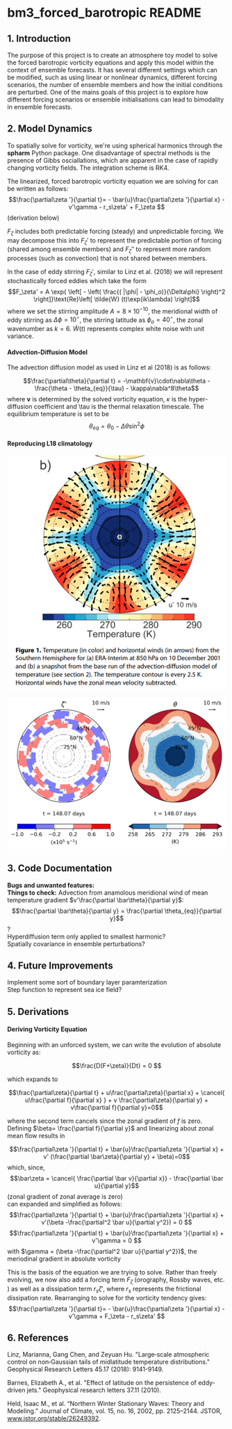# bm3_forced_barotropic README

## 1. Introduction
The purpose of this project is to create an atmosphere toy model to solve the forced barotropic vorticity equations and apply this model within the context of ensemble forecasts. It has several different settings which can be modified, such as using linear or nonlinear dynamics, different forcing scenarios, the number of ensemble members and how the initial conditions are perturbed. One of the mains goals of this project is to explore how different forcing scenarios or ensemble initialisations can lead to bimodality in ensemble forecasts.

## 2. Model Dynamics
To spatially solve for vorticity, we're using spherical harmonics through the **spharm** Python package. One disadvantage of spectral methods is the presence of Gibbs osciallations, which are apparent in the case of rapidly changing vorticity fields. The integration scheme is RK4.

The linearized, forced barotropic vorticity equation we are solving for can be written as follows:
$$\frac{\partial\zeta '}{\partial t}= - \bar{u}\frac{\partial\zeta '}{\partial x} - v'\gamma - r_s\zeta' + F_\zeta $$
(derivation below)

$F_\zeta$ includes both predictable forcing (steady) and unpredictable forcing. We may decompose this into $F_\zeta'$ to represent the predictable portion of forcing (shared among ensemble members) and $F_\zeta''$ to represent more random processes (such as convection) that is not shared between members.

In the case of eddy stirring $F_\zeta'$, similar to Linz et al. (2018) we will represent stochastically forced eddies which take the form
$$F_\zeta' = A \exp{ \left[ - \left( \frac{( |\phi| - \phi_o)}{\Delta\phi} \right)^2 \right]}\text{Re}\left[ \tilde{W} (t)\exp(ik\lambda) \right]$$
where we set the stirring amplitude $A=8\times10^{-10}$, the meridional width of eddy stirring as $\Delta\phi=10^\circ$, the stirring latitude as $\phi_o=40^\circ$, the zonal wavenumber as $k=6$. $\tilde{W}(t)$ represents complex white noise with unit variance. 

#### Advection-Diffusion Model
The advection diffusion model as used in Linz et al (2018) is as follows:

$$\frac{\partial\theta}{\partial t} = -\mathbf{v}\cdot\nabla\theta - \frac{\theta - \theta_{eq}}{\tau} - \kappa\nabla^8\theta$$
where $\mathbf{v}$ is determined by the solved vorticity equation, $\kappa$ is the hyper-diffusion coefficient and \tau is the thermal relaxation timescale. 
The equilibrium temperature is set to be
$$ \theta_{eq} = \theta_0 - \Delta\theta\sin^2\phi$$

#### Reproducing L18 climatology
![Figure 1b of Linz et al (2018), representing the climatology produced by their advection-diffusion model](images/L18_fig1b.PNG)

![An integration of our model](images/L18_singlerun.png)



## 3. Code Documentation

**Bugs and unwanted features:**<br>
**Things to check:** Advection from anamolous meridional wind of mean temperature gradient $v'\frac{\partial \bar\theta}{\partial y}$: $$\frac{\partial \bar\theta}{\partial y} = \frac{\partial \theta_{eq}}{\partial y}$$?
<br>
Hyperdiffusion term only applied to smallest harmonic? <br>
Spatially covariance in ensemble perturbations?


## 4. Future Improvements
Implement some sort of boundary layer paramterization <br>
Step function to represent sea ice field?


## 5. Derivations

#### Deriving Vorticity Equation

Beginning with an unforced system, we can write the evolution of absolute vorticity as:

$$\frac{D(F+\zeta)}{Dt} = 0 $$

which expands to

$$\frac{\partial\zeta}{\partial t} + u\frac{\partial\zeta}{\partial x} + \cancel{ u\frac{\partial f}{\partial x} } + v \frac{\partial\zeta}{\partial y} + v\frac{\partial f}{\partial y}=0$$

where the second term cancels since the zonal gradient of $f$ is zero. <br>
Defining $\beta= \frac{\partial f}{\partial y}$ and linearizing about zonal mean flow results in

$$\frac{\partial\zeta '}{\partial t} + \bar{u}\frac{\partial\zeta '}{\partial x} + v' (\frac{\partial \bar\zeta}{\partial y} + \beta)=0$$
which, since, 
$$\bar\zeta = \cancel{ \frac{\partial \bar v}{\partial x}} - \frac{\partial \bar u}{\partial y}$$
(zonal gradient of zonal average is zero)<br>
can expanded and simplified as follows:
$$\frac{\partial\zeta '}{\partial t} + \bar{u}\frac{\partial\zeta '}{\partial x} + v'(\beta -\frac{\partial^2 \bar u}{\partial y^2}) = 0 $$
$$\frac{\partial\zeta '}{\partial t} + \bar{u}\frac{\partial\zeta '}{\partial x} + v'\gamma = 0 $$
with $\gamma = (\beta -\frac{\partial^2 \bar u}{\partial y^2})$, the meriodinal gradient in absolute vorticity <br>

This is the basis of the equation we are trying to solve. Rather than freely evolving, we now also add a forcing term $F_\zeta$ (orography, Rossby waves, etc. ) as well as a dissipation term $r_s\zeta'$, where $r_s$ represents the frictional dissipation rate. Rearranging to solve for the vorticity tendency gives:
$$\frac{\partial\zeta '}{\partial t}= - \bar{u}\frac{\partial\zeta '}{\partial x} - v'\gamma + F_\zeta - r_s\zeta' $$


## 6. References

Linz, Marianna, Gang Chen, and Zeyuan Hu. "Large‐scale atmospheric control on non‐Gaussian tails of midlatitude temperature distributions." Geophysical Research Letters 45.17 (2018): 9141-9149.

Barnes, Elizabeth A., et al. "Effect of latitude on the persistence of eddy‐driven jets." Geophysical research letters 37.11 (2010).

Held, Isaac M., et al. “Northern Winter Stationary Waves: Theory and Modeling.” Journal of Climate, vol. 15, no. 16, 2002, pp. 2125–2144. JSTOR, www.jstor.org/stable/26249392.










